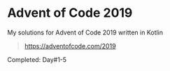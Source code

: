 # Advent of Code 2019

My solutions for Advent of Code 2019 written in Kotlin
> https://adventofcode.com/2019


Completed: Day#1-5
